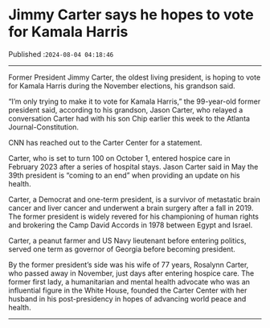 # Jimmy Carter says he hopes to vote for Kamala Harris

Published :`2024-08-04 04:18:46`

---

Former President Jimmy Carter, the oldest living president, is hoping to vote for Kamala Harris during the November elections, his grandson said.

“I’m only trying to make it to vote for Kamala Harris,” the 99-year-old former president said, according to his grandson, Jason Carter, who relayed a conversation Carter had with his son Chip earlier this week to the Atlanta Journal-Constitution.

CNN has reached out to the Carter Center for a statement.

Carter, who is set to turn 100 on October 1, entered hospice care in February 2023 after a series of hospital stays. Jason Carter said in May the 39th president is “coming to an end” when providing an update on his health.

Carter, a Democrat and one-term president, is a survivor of metastatic brain cancer and liver cancer and underwent a brain surgery after a fall in 2019. The former president is widely revered for his championing of human rights and brokering the Camp David Accords in 1978 between Egypt and Israel.

Carter, a peanut farmer and US Navy lieutenant before entering politics, served one term as governor of Georgia before becoming president.

By the former president’s side was his wife of 77 years, Rosalynn Carter, who passed away in November, just days after entering hospice care. The former first lady, a humanitarian and mental health advocate who was an influential figure in the White House, founded the Carter Center with her husband in his post-presidency in hopes of advancing world peace and health.

---


